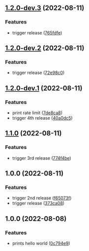 ## [1.2.0-dev.3](https://github.com/anderssonjohan/semantic-release-github-actions-example/compare/v1.2.0-dev.2...v1.2.0-dev.3) (2022-08-11)


### Features

* trigger release ([765fdfe](https://github.com/anderssonjohan/semantic-release-github-actions-example/commit/765fdfe29ed281082b0b1a15c463bafae47e3783))

## [1.2.0-dev.2](https://github.com/anderssonjohan/semantic-release-github-actions-example/compare/v1.2.0-dev.1...v1.2.0-dev.2) (2022-08-11)


### Features

* trigger release ([72e98c0](https://github.com/anderssonjohan/semantic-release-github-actions-example/commit/72e98c0f1135b0b3b892b8e9153873f146954492))

## [1.2.0-dev.1](https://github.com/anderssonjohan/semantic-release-github-actions-example/compare/v1.1.0...v1.2.0-dev.1) (2022-08-11)


### Features

* print rate limit ([7de8ca8](https://github.com/anderssonjohan/semantic-release-github-actions-example/commit/7de8ca806f34a24c104addff76f20be7e14cbb69))
* trigger 4th release ([40a0dc5](https://github.com/anderssonjohan/semantic-release-github-actions-example/commit/40a0dc5d003c5d9598c1a1c1dda7702ca4363773))

## [1.1.0](https://github.com/anderssonjohan/semantic-release-github-actions-example/compare/v1.0.0...v1.1.0) (2022-08-11)


### Features

* trigger 3rd release ([774f4be](https://github.com/anderssonjohan/semantic-release-github-actions-example/commit/774f4beed994358369ff96e6656573bb7676e56c))

## 1.0.0 (2022-08-11)


### Features

* trigger 2nd release ([f65073f](https://github.com/anderssonjohan/semantic-release-github-actions-example/commit/f65073f896b0c0080dfaad99205383bf9fa39698))
* trigger release ([373ca08](https://github.com/anderssonjohan/semantic-release-github-actions-example/commit/373ca08f8ce8afc3279c607ac9944b791ffbd645))

## 1.0.0 (2022-08-08)


### Features

* prints hello world ([0c794e9](https://github.com/anderssonjohan/trainee-release-with-git/commit/0c794e9059097481ba270262b3117e13f0cccd66))
